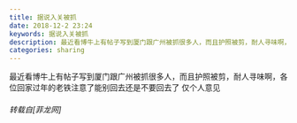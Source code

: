 ```yaml
---
title: 据说入关被抓
date: 2018-12-2 23:24
keywords: 据说入关被抓
description: 最近看博牛上有帖子写到厦门跟广州被抓很多人，而且护照被剪，耐人寻味啊，各位回家过年的老铁注意了能别回去还是不要回去了 仅个人意见
categories: sharing
---
```

<td class="t_f" id="postmessage_2395440">

最近看博牛上有帖子写到厦门跟广州被抓很多人，而且护照被剪，耐人寻味啊，各位回家过年的老铁注意了能别回去还是不要回去了 仅个人意见</td>
###### 转载自[菲龙网]